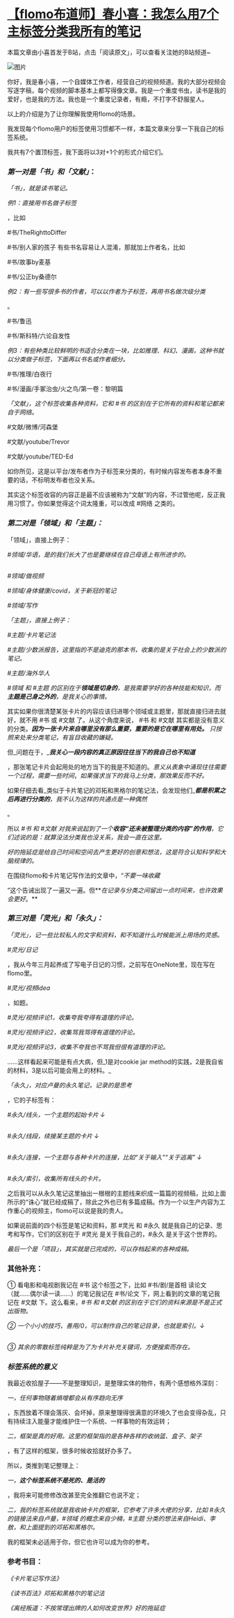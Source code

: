 # [【flomo布道师】春小喜：我怎么用7个主标签分类我所有的笔记](https://mp.weixin.qq.com/s?__biz=MzI0MDA3MjQ2Mg==&mid=2247485085&idx=3&sn=e9e2708d998cf75ab0d61deb0b2324de&chksm=e92124fcde56adea5c52ddeaae54873a50b82441b5396ad358260419efd031cff622dae24da2&mpshare=1&scene=1&srcid=1204nJ98nXaBibU7m2a3aoLI&sharer_sharetime=1638578759122&sharer_shareid=b7c991d3cd23094f535ad602a652c37b#rd)

本篇文章由小喜首发于B站，点击「阅读原文」，可以查看关注她的B站频道~

![图片](https://mmbiz.qpic.cn/mmbiz_png/wDNLH7zcd1NiaSVE3tUWcCiaelXYQhea7dfHVianq3OTa7XFZAX79gzhAVBnZzic0XuiaIJWU18aJofwFkbn8JyyT8Q/640?wx_fmt=png&tp=png&wxfrom=5&wx_lazy=1&wx_co=1)

你好，我是春小喜，一个自媒体工作者，经营自己的视频频道。我的大部分视频会写逐字稿，每个视频的脚本基本上都写得像文章。我是一个重度书虫，读书是我的爱好，也是我的方法。我也是一个重度记录者，有瘾，不打字不舒服星人。

以上的介绍是为了让你理解我使用flomo的场景。

我发现每个flomo用户的标签使用习惯都不一样，本篇文章来分享一下我自己的标签系统。

我共有7个置顶标签，我下面将以3对+1个的形式介绍它们。

### _第一对是「书」和「文献」_：

_「书」，就是读书笔记。_

_例1：直接用书名做子标签_

，比如

#书/TheRighttoDiffer

#书/别人家的孩子 有些书名容易让人混淆，那就加上作者名，比如

#书/故事by麦基

#书/公正by桑德尔

_例2：有一些写很多书的作者，可以以作者为子标签，再用书名做次级分类_

。

#书/鲁迅

#书/斯科特/六论自发性

_例3：有些种类比较鲜明的书适合分类在一块，比如推理、科幻、漫画，这种书就以分类做子标签，下面再以书名或作者细分。_

#书/推理/白夜行

#书/漫画/手冢治虫/火之鸟/第一卷：黎明篇

_「文献」，这个标签收集各种资料，它和 #书 的区别在于它所有的资料和笔记都来自于网络。_

#文献/微博/河森堡

#文献/youtube/Trevor

#文献/youtube/TED-Ed

如你所见，这是以平台/发布者作为子标签来分类的，有时候内容发布者本身不重要的话，不标明发布者也没关系。

其实这个标签收容的内容正是最不应该被称为“文献”的内容，不过管他呢，反正我用习惯了。你如果觉得这个词太隆重，可以改成 #网络 之类的。

### _第二对是「领域」和「主题」：_

「领域」，直接上例子：

_#领域/华语，是的我们长大了也是要继续在自己母语上有所进步的。_

![图片](data:image/gif;base64,iVBORw0KGgoAAAANSUhEUgAAAAEAAAABCAYAAAAfFcSJAAAADUlEQVQImWNgYGBgAAAABQABh6FO1AAAAABJRU5ErkJggg==)

_#领域/做视频_

_#领域/身体健康/covid，关于新冠的笔记_

_#领域/写作_

_「主题」，直接上例子：_

_#主题/卡片笔记法_

_#主题/少数派报告，这里指的不是迪克的那本书，收集的是关于社会上的少数派的笔记。_

_#主题/海外华人_

_#领域 和 #主题 的区别在于_**_领域是切身的_**_，是我需要学好的各种技能和知识，而_**_主题是己身之外的_**_，是我关心的事情。_

其实如果你很清楚某张卡片的内容应该归进哪个领域或主题里，那就直接归进去就好，就不用 #书 或 #文献 了。从这个角度来说， #书 和 #文献 其实都是没有意义的分类。**_因为一张卡片来自哪里没有那么重要，重要的是它在哪里有用处。_** _只按照来处来分类笔记，有盲目收藏的嫌疑。_

但_问题在于，_**_我关心一段内容的真正原因往往当下的我自己也不知道_**

，那张笔记卡片会起用处的地方当下的我是不知道的。_意义从表象中涌现往往需要一个过程，需要一些时间_，_如果强求当下的我马上分类，那效果反而不好。_

如果仔细去看_类似于卡片笔记的邓拓和黑格尔的笔记法，会发现他们_**_都是积累之后再进行分类的_**_，我不认为这样的共通点是一种偶然_

。

所以 _#书 和 #文献 对我来说起到了一个_**_收容“还未被整理分类的内容”的作用_**_，它们述说的是：就算没法分类我也没关系，我会一直在这里。_

_好的拖延症是给自己时间和空间去产生更好的创意和想法，这是符合认知科学和大脑规律的。_

在围绕flomo和卡片笔记写作法的文章中，“_不要一味收藏_

”这个告诫出现了一遍又一遍。但**_在记录与分类之间留出一点时间来，也许效果会更好_。**

### _第三对是「灵光」和「永久」：_

_「灵光」，记一些比较私人的文字和资料，和不知道什么时候能派上用场的灵感。_

_#灵光/日记_

，我从今年三月起养成了写电子日记的习惯，之前写在OneNote里，现在写在flomo里。

_#灵光/视频idea_

，如题。

_#灵光/视频评论1，收集夸我夸得有道理的评论。_

_#灵光/视频评论2，收集骂我骂得有道理的评论。_

_#灵光/视频评论3，收集不夸我也不骂我但很有道理的评论。_

……这样看起来可能是有点大病，但_1是对cookie jar method的实践，2是我自省的材料，3是以后可能会用上的材料。_

_「永久」，对应卢曼的永久笔记，记录的是思考_

，它的子标签有：

_#永久/线头，一个主题的起始卡片 ↓_

![图片](data:image/gif;base64,iVBORw0KGgoAAAANSUhEUgAAAAEAAAABCAYAAAAfFcSJAAAADUlEQVQImWNgYGBgAAAABQABh6FO1AAAAABJRU5ErkJggg==)

_#永久/线段，续接某主题的卡片 ↓_

![图片](data:image/gif;base64,iVBORw0KGgoAAAANSUhEUgAAAAEAAAABCAYAAAAfFcSJAAAADUlEQVQImWNgYGBgAAAABQABh6FO1AAAAABJRU5ErkJggg==)

_#永久/连接，一个主题与各种卡片的连接，比如“关于输入”“关于逃离” ↓_

![图片](data:image/gif;base64,iVBORw0KGgoAAAANSUhEUgAAAAEAAAABCAYAAAAfFcSJAAAADUlEQVQImWNgYGBgAAAABQABh6FO1AAAAABJRU5ErkJggg==)

_#永久/索引，收集所有线头的卡片。_

之后我可以从永久笔记这里抽出一根根的主题线来织成一篇篇的视频稿，比如上面所示的“诛心”就已经成稿了，除此之外也已有多篇成稿。作为一个以生产内容为工作重心的视频主，flomo可以说是我的贵人。

如果说前面的四个标签是笔记和资料，那 #灵光 和 #永久 就是我自己的记录、思考和写作，它们的区别在于 #灵光 是关于我自己的，#永久 是关于这个世界的。

_最后一个是「项目」，其实就是已完成的，可以存档起来的各种成稿。_

### 其他补充：

① 看电影和电视剧我记在 #书 这个标签之下，比如 #书/剧/是首相 读论文（就……偶尔读一读……）的笔记我记在 #书/论文 下，网上看到的文章的笔记我记在 #文献 下。这么看来，_#书 和 #文献 的区别在于它们的资料来源是不是正式出版物。_

_② 一个小小的技巧，善用/0，可以制作自己的笔记目录，也就是索引。↓_

![图片](data:image/gif;base64,iVBORw0KGgoAAAANSUhEUgAAAAEAAAABCAYAAAAfFcSJAAAADUlEQVQImWNgYGBgAAAABQABh6FO1AAAAABJRU5ErkJggg==)

_③ 其余的零散标签纯粹是为了为卡片补充关键词，方便搜索而存在。_

### _标签系统的意义_

我最近收拾屋子——不是整理知识，是整理实体的物件，有两个感想格外深刻：

_一，任何事物随着熵增都会从有序趋向无序_

，东西放着不理会落灰、会坏掉，原来整理得很满意的环境久了也会变得杂乱，只有持续注入能量才能维护住一个系统、一样事物的有效运转；

_二，框架是真的好用。这里的框架指的是各种各样的收纳篮、盒子、架子_

，有了这样的框架，很多时候收拾就好办多了。

所以，类推到笔记整理上：

_一，_**_这个标签系统不是死的、是活的_**

，我将来可能修修改改甚至完全推翻它也说不定；

_二，我的标签系统就是我收纳卡片的框架，它参考了许多大佬的分享，比如 #永久 的链接法来自卢曼，#领域 的概念来自少楠，#主题 分类的想法来自Heidi、李敖，和上面提到的邓拓和黑格尔。_

我的框架未必适用于你，但它也许可以成为你的参考。

### 参考书目：

_《卡片笔记写作法》_

_《读书百法》邓拓和黑格尔的笔记法_

_《离经叛道：不按常理出牌的人如何改变世界》好的拖延症_
